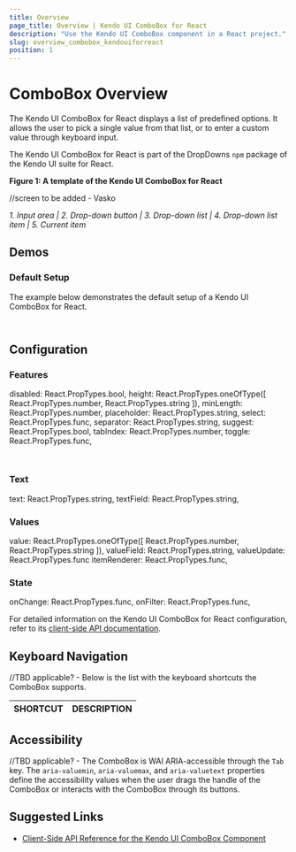 ```yaml
---
title: Overview
page_title: Overview | Kendo UI ComboBox for React
description: "Use the Kendo UI ComboBox component in a React project."
slug: overview_combobox_kendouiforreact
position: 1
---
```


# ComboBox Overview

The Kendo UI ComboBox for React displays a list of predefined options. It allows the user to pick a single value from that list, or to enter a custom value through keyboard input.

The Kendo UI ComboBox for React is part of the DropDowns `npm` package of the Kendo UI suite for React.

**Figure 1: A template of the Kendo UI ComboBox for React**

//screen to be added - Vasko

*1. Input area | 2. Drop-down button | 3. Drop-down list | 4. Drop-down list item | 5. Current item*

## Demos

### Default Setup

The example below demonstrates the default setup of a Kendo UI ComboBox for React.

```html-preview

```
```jsx

```

## Configuration

### Features

disabled: React.PropTypes.bool,
height: React.PropTypes.oneOfType([
    React.PropTypes.number,
    React.PropTypes.string
]),
minLength: React.PropTypes.number,
placeholder: React.PropTypes.string,
select: React.PropTypes.func,
separator: React.PropTypes.string,
suggest: React.PropTypes.bool,
tabIndex: React.PropTypes.number,
toggle: React.PropTypes.func,

```html

```
```jsx

```

### Text

text: React.PropTypes.string,
textField: React.PropTypes.string,

### Values

value: React.PropTypes.oneOfType([
    React.PropTypes.number,
    React.PropTypes.string
]),
valueField: React.PropTypes.string,
valueUpdate: React.PropTypes.func
itemRenderer: React.PropTypes.func,

### State

onChange: React.PropTypes.func,
onFilter: React.PropTypes.func,

For detailed information on the Kendo UI ComboBox for React configuration, refer to its [client-side API documentation](https://github.com/telerik/kendo-react-dropdowns/blob/master/docs/combobox/api.md).

## Keyboard Navigation

//TBD applicable? - Below is the list with the keyboard shortcuts the ComboBox supports.

| SHORTCUT                            | DESCRIPTION         |
|:---                                 |:---                 |

## Accessibility

//TBD applicable? - The ComboBox is WAI ARIA-accessible through the `Tab` key. The `aria-valuemin`, `aria-valuemax`, and `aria-valuetext` properties define the accessibility values when the user drags the handle of the ComboBox or interacts with the ComboBox through its buttons.

## Suggested Links

* [Client-Side API Reference for the Kendo UI ComboBox Component](https://github.com/telerik/kendo-react-dropdowns/blob/master/docs/combobox/api.md)
